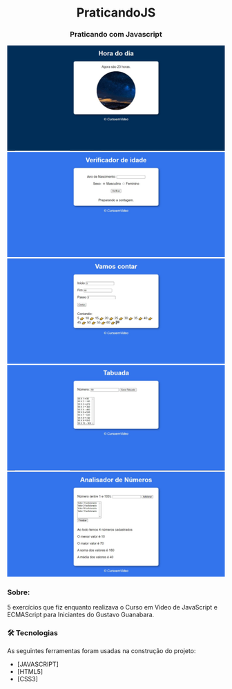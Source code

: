 <h1 align="center">PraticandoJS</h1>
<h3 align="center">Praticando com Javascript</h3>

<img src="./img/Hora-do-dia.jpg">
<img src="./img/Verificador-de-idade.jpg">
<img src="./img/Vamos-contar.jpg">
<img src="./img/Tabuada.jpg">
<img src="./img/Analisador-de-numeros.jpg">

### Sobre:
5 exercícios que fiz enquanto realizava o Curso em Video de JavaScript e ECMAScript para Iniciantes do Gustavo Guanabara.
<br>

### 🛠 Tecnologias

As seguintes ferramentas foram usadas na construção do projeto:

- [JAVASCRIPT]
- [HTML5]
- [CSS3]

